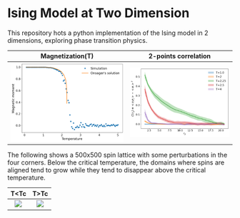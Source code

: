# Ising Model at Two Dimension

This repository hots a python implementation of the Ising model in 2 dimensions, exploring phase transition physics.

|  Magnetization(T) |  2-points correlation  |
|:-----------------:|:----------------------:|
| ![](PhaseTransition.png) | ![](TwoPointCorr.png)| 


The following shows a 500x500 spin lattice with some perturbations in the four corners.
Below the critical temperature, the domains where spins are aligned tend to grow while
they tend to disappear above the critical temperature.

|  T<Tc |  T>Tc  |
|:-----:|:------:|
| ![](AnimBelowTc.gif) | ![](AnimAboveTc.gif) |

